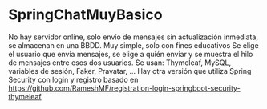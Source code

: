# SpringChatMuyBasico
No hay servidor online, solo envío de mensajes sin actualización inmediata, se almacenan en una BBDD. Muy simple, solo con fines educativos
Se elige el usuario que envía mensajes, se elige a quién enviar y se muestra el hilo de mensajes entre esos dos usuarios.
Se usan: Thymeleaf, MySQL, variables de sesión, Faker, Pravatar, ...
Hay otra versión que utiliza Spring Security con login y registro basado en https://github.com/RameshMF/registration-login-springboot-security-thymeleaf
